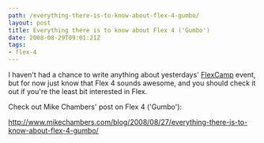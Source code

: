 ```yaml
---
path: /everything-there-is-to-know-about-flex-4-gumbo/
layout: post
title: Everything there is to know about Flex 4 ('Gumbo')
date: 2008-08-29T09:01:21Z
tags:
- flex-4
---
```


I haven't had a chance to write anything about yesterdays' <a href="http://www.flexcamp.co.uk/" target="_blank">FlexCamp</a> event, but for now just know that Flex 4 sounds awesome, and you should check it out if you're the least bit interested in Flex.

Check out Mike Chambers' post on Flex 4 ('Gumbo'):

<a href="http://www.mikechambers.com/blog/2008/08/27/everything-there-is-to-know-about-flex-4-gumbo/" target="_blank">http://www.mikechambers.com/blog/2008/08/27/everything-there-is-to-know-about-flex-4-gumbo/</a>